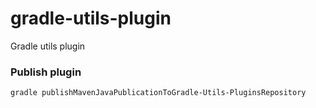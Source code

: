 # gradle-utils-plugin
Gradle utils plugin

### Publish plugin
```
gradle publishMavenJavaPublicationToGradle-Utils-PluginsRepository
```
